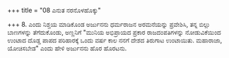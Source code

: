 +++
title = "08 ಎನುತ ನರನೊಳಹೊಕ್ಕು"

+++
8. ಎಂದು ನಿಶ್ಚಯ ಮಾಡಿಕೊಂಡ ಅರ್ಜುನನು ಧರ್ಮರಾಜನ ಅರಮನೆಯನ್ನು ಪ್ರವೇಶಿಸಿ, ತನ್ನ ಬಿಲ್ಲು ಬಾಣಗಳನ್ನು ತೆಗೆದುಕೊಂಡು, ಅಣ್ಣನಿಗೆ "ಮುನಿಯ ಅಭಿಪ್ರಾಯದ ಪ್ರಕಾರ ರಾಜದಂಪತಿಗಳನ್ನು ನೋಡುವಿಕೆಯಿಂದ ಉಂಟಾದ ದೊಡ್ಡ ಪಾಪದ ಪರಿಹಾರಕ್ಕೆ ಒಂದು ವರ್ಷ ಕಾಲ ನನಗೆ ದೇಶದ ತಿರುಗಾಟ ಉಂಟಾಯಿತು. ಮಹಾರಾಜಾ, ಯೋಚಿಸಬೇಡ" ಎಂದು ಹೇಳಿ ಅರ್ಜುನನು ಹೊರ ಹೊರಟನು.